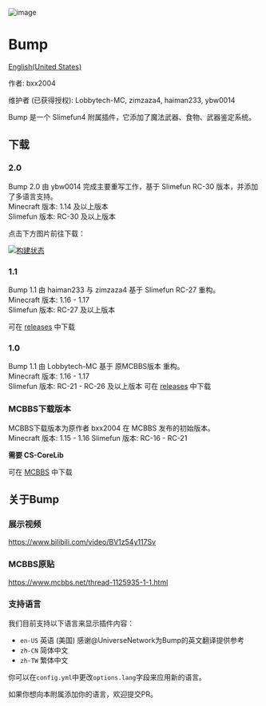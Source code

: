 ![image](https://user-images.githubusercontent.com/83174104/132268179-7e53d79b-b8cf-4044-86b7-baa94efb4b42.png)

# Bump

[English(United States)](/README-en-US.md)

作者: bxx2004

维护者 (已获得授权): Lobbytech-MC, zimzaza4, haiman233, ybw0014

Bump 是一个 Slimefun4 附属插件，它添加了魔法武器、食物、武器鉴定系统。

## 下载

### 2.0

Bump 2.0 由 ybw0014 完成主要重写工作，基于 Slimefun RC-30 版本，并添加了多语言支持。  
Minecraft 版本: 1.14 及以上版本  
Slimefun 版本: RC-30 及以上版本

点击下方图片前往下载：

[![构建状态](https://builds.guizhanss.net/f/SlimefunGuguProject/Bump/main/badge.svg)](https://builds.guizhanss.net/SlimefunGuguProject/Bump/main)

### 1.1

Bump 1.1 由 haiman233 与 zimzaza4 基于 Slimefun RC-27 重构。  
Minecraft 版本: 1.16 - 1.17  
Slimefun 版本: RC-27 及以上版本

可在 [releases](https://github.com/SlimefunGuguProject/Bump/releases/tag/v1.1) 中下载

### 1.0

Bump 1.1 由 Lobbytech-MC 基于 原MCBBS版本 重构。  
Minecraft 版本: 1.16 - 1.17  
Slimefun 版本: RC-21 - RC-26 及以上版本
可在 [releases](https://github.com/SlimefunGuguProject/Bump/releases/tag/v1.0) 中下载

### MCBBS下载版本
MCBBS下载版本为原作者 bxx2004 在 MCBBS 发布的初始版本。  
Minecraft 版本: 1.15 - 1.16
Slimefun 版本: RC-16 - RC-21

**需要 CS-CoreLib**

可在 [MCBBS](https://www.mcbbs.net/thread-1125935-1-1.html) 中下载

## 关于Bump

### 展示视频

https://www.bilibili.com/video/BV1z54y117Sv

### MCBBS原贴

https://www.mcbbs.net/thread-1125935-1-1.html

### 支持语言

我们目前支持以下语言来显示插件内容：

- `en-US` 英语 (美国)
感谢@UniverseNetwork为Bump的英文翻译提供参考<br/>
- `zh-CN` 简体中文
- `zh-TW` 繁体中文

你可以在`config.yml`中更改`options.lang`字段来应用新的语言。

如果你想向本附属添加你的语言，欢迎提交PR。
